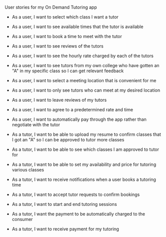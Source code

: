 User stories for my On Demand Tutoring app

- As a user, I want to select which class I want a tutor
- As a user, I want to see available times that the tutor is available
- As a user, I want to book a time to meet with the tutor
- As a user, I want to see reviews of the tutors
- As a user, I want to see the hourly rate charged by each of the tutors
- As a user, I want to see tutors from my own college who have gotten an "A" in my specific class so I can get relevant feedback
- As a user, I want to select a meeting location that is convenient for me
- As a user, I want to only see tutors who can meet at my desired location
- As a user, I want to leave reviews of my tutors
- As a user, I want to agree to a predetermined rate and time
- As a user, I want to automatically pay through the app rather than negotiate with the tutor

- As a tutor, I want to be able to upload my resume to confirm classes that I got an "A" so I can be approved to tutor more classes
- As a tutor, I want to be able to see which classes I am approved to tutor for
- As a tutor, I want to be able to set my availability and price for tutoring various classes
- As a tutor, I want to receive notifications when a user books a tutoring time
- As a tutor, I want to accept tutor requests to confirm bookings
- As a tutor, I want to start and end tutoring sessions
- As a tutor, I want the payment to be automatically charged to the consumer
- As a tutor, I want to receive payment for my tutoring

